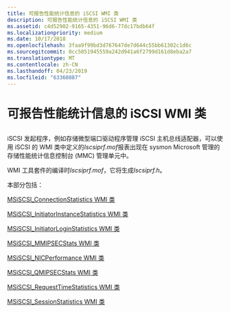 ```yaml
---
title: 可报告性能统计信息的 iSCSI WMI 类
description: 可报告性能统计信息的 iSCSI WMI 类
ms.assetid: c4d52902-9165-4351-96d6-77dc17bdb64f
ms.localizationpriority: medium
ms.date: 10/17/2018
ms.openlocfilehash: 3faa9f99bd3d767647de7d644c55bb61302c1d6c
ms.sourcegitcommit: 0cc5051945559a242d941a6f2799d161d8eba2a7
ms.translationtype: MT
ms.contentlocale: zh-CN
ms.lasthandoff: 04/23/2019
ms.locfileid: "63360887"
---
```

# <a name="iscsi-wmi-classes-that-report-performance-statistics"></a>可报告性能统计信息的 iSCSI WMI 类


## <span id="ddk_iscsi_wmi_classes_used_to_report_performance_statistics_kr"></span><span id="DDK_ISCSI_WMI_CLASSES_USED_TO_REPORT_PERFORMANCE_STATISTICS_KR"></span>


iSCSI 发起程序，例如存储微型端口驱动程序管理 iSCSI 主机总线适配器，可以使用 iSCSI 的 WMI 类中定义的*Iscsiprf.mof*报表出现在 sysmon Microsoft 管理的存储性能统计信息控制台 (MMC) 管理单元中。

WMI 工具套件的编译时*Iscsiprf.mof*，它将生成*Iscsiprf.h*。

本部分包括：

[MSiSCSI\_ConnectionStatistics WMI 类](msiscsi-connectionstatistics-wmi-class.md)

[MSiSCSI\_InitiatorInstanceStatistics WMI 类](msiscsi-initiatorinstancestatistics-wmi-class.md)

[MSiSCSI\_InitiatorLoginStatistics WMI 类](msiscsi-initiatorloginstatistics-wmi-class.md)

[MSiSCSI\_MMIPSECStats WMI 类](msiscsi-mmipsecstats-wmi-class.md)

[MSiSCSI\_NICPerformance WMI 类](msiscsi-nicperformance-wmi-class.md)

[MSiSCSI\_QMIPSECStats WMI 类](msiscsi-qmipsecstats-wmi-class.md)

[MSiSCSI\_RequestTimeStatistics WMI 类](msiscsi-requesttimestatistics-wmi-class.md)

[MSiSCSI\_SessionStatistics WMI 类](msiscsi-sessionstatistics-wmi-class.md)

 

 





